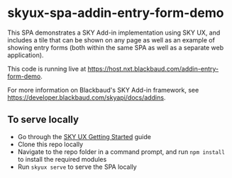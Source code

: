 # skyux-spa-addin-entry-form-demo

This SPA demonstrates a SKY Add-in implementation using SKY UX, and includes a tile that can be shown on any page as well as an example
of showing entry forms (both within the same SPA as well as a separate web application).

This code is running live at https://host.nxt.blackbaud.com/addin-entry-form-demo.

For more information on Blackbaud's SKY Add-in framework, see https://developer.blackbaud.com/skyapi/docs/addins.

## To serve locally

- Go through the <a href="https://developer.blackbaud.com/skyux/learn/get-started" target="_blank">SKY UX Getting Started</a> guide
- Clone this repo locally
- Navigate to the repo folder in a command prompt, and run `npm install` to install the required modules
- Run `skyux serve` to serve the SPA locally


